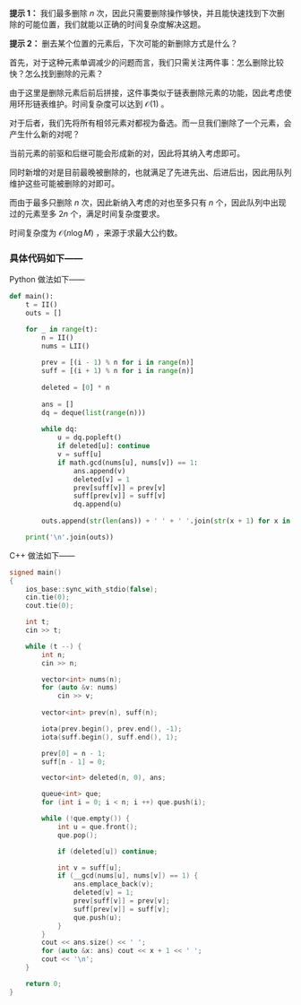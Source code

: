 **提示 1：** 我们最多删除 $n$ 次，因此只需要删除操作够快，并且能快速找到下次删除的可能位置，我们就能以正确的时间复杂度解决这题。

**提示 2：** 删去某个位置的元素后，下次可能的新删除方式是什么？

首先，对于这种元素单调减少的问题而言，我们只需关注两件事：怎么删除比较快？怎么找到删除的元素？

由于这里是删除元素后前后拼接，这件事类似于链表删除元素的功能，因此考虑使用环形链表维护。时间复杂度可以达到 $\mathcal{O}(1)$ 。

对于后者，我们先将所有相邻元素对都视为备选。而一旦我们删除了一个元素，会产生什么新的对呢？

当前元素的前驱和后继可能会形成新的对，因此将其纳入考虑即可。

同时新增的对是目前最晚被删除的，也就满足了先进先出、后进后出，因此用队列维护这些可能被删除的对即可。

而由于最多只删除 $n$ 次，因此新纳入考虑的对也至多只有 $n$ 个，因此队列中出现过的元素至多 $2n$ 个，满足时间复杂度要求。

时间复杂度为 $\mathcal{O}(n\log M)$ ，来源于求最大公约数。

### 具体代码如下——

Python 做法如下——

```Python []
def main():
    t = II()
    outs = []

    for _ in range(t):
        n = II()
        nums = LII()
        
        prev = [(i - 1) % n for i in range(n)]
        suff = [(i + 1) % n for i in range(n)]
        
        deleted = [0] * n
        
        ans = []
        dq = deque(list(range(n)))
        
        while dq:
            u = dq.popleft()
            if deleted[u]: continue
            v = suff[u]
            if math.gcd(nums[u], nums[v]) == 1:
                ans.append(v)
                deleted[v] = 1
                prev[suff[v]] = prev[v]
                suff[prev[v]] = suff[v]
                dq.append(u)
        
        outs.append(str(len(ans)) + ' ' + ' '.join(str(x + 1) for x in ans))

    print('\n'.join(outs))
```

C++ 做法如下——

```cpp []
signed main()
{
    ios_base::sync_with_stdio(false);
    cin.tie(0);
    cout.tie(0);

    int t;
    cin >> t;

    while (t --) {
        int n;
        cin >> n;

        vector<int> nums(n);
        for (auto &v: nums)
            cin >> v;
        
        vector<int> prev(n), suff(n);

        iota(prev.begin(), prev.end(), -1);
        iota(suff.begin(), suff.end(), 1);

        prev[0] = n - 1;
        suff[n - 1] = 0;

        vector<int> deleted(n, 0), ans;

        queue<int> que;
        for (int i = 0; i < n; i ++) que.push(i);

        while (!que.empty()) {
            int u = que.front();
            que.pop();

            if (deleted[u]) continue;

            int v = suff[u];
            if (__gcd(nums[u], nums[v]) == 1) {
                ans.emplace_back(v);
                deleted[v] = 1;
                prev[suff[v]] = prev[v];
                suff[prev[v]] = suff[v];
                que.push(u);
            }
        }
        cout << ans.size() << ' ';
        for (auto &x: ans) cout << x + 1 << ' ';
        cout << '\n';
    }

    return 0;
}
```
